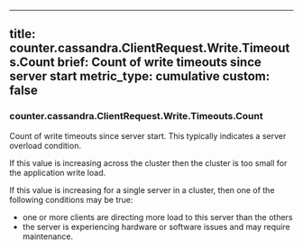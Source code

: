 
---
title: counter.cassandra.ClientRequest.Write.Timeouts.Count
brief: Count of write timeouts since server start
metric_type: cumulative
custom: false
---
### counter.cassandra.ClientRequest.Write.Timeouts.Count

Count of write timeouts since server start. This typically indicates a server overload condition.

If this value is increasing across the cluster then the cluster is too small for the application write load.

If this value is increasing for a single server in a cluster, then one of the following conditions may be true:
- one or more clients are directing more load to this server than the others
- the server is experiencing hardware or software issues and may require maintenance.

